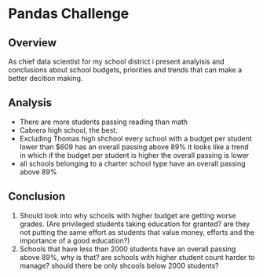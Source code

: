 # Pandas Challenge

## Overview 
As chief data scientist for my school district i present analyisis and conclusions about school budgets, priorities and trends that can make a better decition making.


## Analysis 
* There are more students passing reading than math
* Cabrera high school, the best.
* Excluding Thomas high shchool every school with a budget per student lower than $609 has an overall passing above 89% it looks like a trend in which if the budget per student is higher the overall passing is lower
* all schools belonging to a charter school type have an overall passing above 89%


## Conclusion
1. Should look into why schools with higher budget are getting worse grades. (Are privileged students taking education for granted? are they not putting the same effort as students that value money, efforts and the importance of a good education?)
2. Schools that have less than 2000 students have an overall passing above 89%, why is that? are schools with higher student count harder to manage? should there be only shcools below 2000 students?

